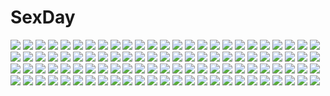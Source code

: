 # SexDay
![](https://konachan.com/image/62ce1abdf97081aab25c42d49a171abf/Konachan.com%20-%20155160%20animal%20fish%20magi_the_labyrinth_of_magic%20nair%20ren_kougyoku%20weapon.jpg)
![](https://konachan.com/image/64d94afd24154769ee9d487c0a2030c1/Konachan.com%20-%20227320%20anthropomorphism%20bra%20brown_eyes%20brown_hair%20byte_%28allbyte%29_%20erect_nipples%20flat_chest%20hat%20kantai_collection%20panties%20school_uniform%20short_hair%20underwear.jpg)
![](https://konachan.com/jpeg/84ea89e6fbf919d077aa04c716b96703/Konachan.com%20-%20290734%20anus%20ass%20bed%20blue_eyes%20blush%20breasts%20brown_hair%20censored%20nipples%20no_bra%20open_shirt%20panties%20panty_pull%20phone%20pussy%20short_hair%20skirt%20underwear.jpg)
![](https://konachan.com/image/f727024c28bbbfec4099ccab34f6773b/Konachan.com%20-%20135301%20heart%20kagamine_rin%20tanishi_mitsuru%20thighhighs%20umbrella%20vocaloid.jpg)
![](https://konachan.com/jpeg/9238ff72dea207991bf4ddd790492204/Konachan.com%20-%20302894%20aa-12_%28girls_frontline%29%20anthropomorphism%20ball%20beach%20bikini%20cameltoe%20chungmechanic%20girls_frontline%20swimsuit%20watermark.jpg)
![](https://konachan.com/image/f35735e4a63040e124e07781d705ecac/Konachan.com%20-%20154566%20breasts%20cleavage%20cyndaquil%20dress%20glameow%20mudkip%20oshawott%20pikachu%20pokemon.jpg)
![](https://konachan.com/image/2729af8dc36f0977a86c88c89054d1bd/Konachan.com%20-%20174801%20anthropomorphism%20blonde_hair%20cameltoe%20fang%20kantai_collection%20kneehighs%20long_hair%20panties%20red_eyes%20scarf%20skirt%20underwear%20yuziki_hina.jpg)
![](https://konachan.com/jpeg/5aac8be228235fcb534945cd2e9e015d/Konachan.com%20-%20131744%20%26_sora_no_mukou_de_sakimasu_you_ni%20akatsuki-works%20game_cg%20haruki_urara%20saeki_hokuto.jpg)
![](https://konachan.com/jpeg/b9597581f9fab59e5f18a3dc4a66f4e0/Konachan.com%20-%20244270%20animal%20bird%20cui_%28jidanhaidaitang%29%20long_hair%20school_uniform%20skirt%20white%20white_hair.jpg)
![](https://konachan.com/jpeg/65a4ae0b14ee2ce70761d917c477f9eb/Konachan.com%20-%20210098%20alia%27s_carnival%20breasts%20game_cg%20long_hair%20mitha%20nanawind%20nipples%20ousaka_asuha%20purple_eyes%20pussy%20red_hair%20spread_legs%20thighhighs%20uncensored.jpg)
![](https://konachan.com/image/00fc2e993d1b6320d82ca40d2c88436a/Konachan.com%20-%2099978%20bleach%20fujimaru%20horns%20inoue_orihime%20male%20moon%20torn_clothes%20ulquiorra_schiffer%20wings.jpg)
![](https://konachan.com/image/81fee6a8dd326296ce31aabf7085f470/Konachan.com%20-%2019641%20fate_%28series%29%20fate_stay_night%20ikegami_akane%20illyasviel_von_einzbern.jpg)
![](https://konachan.com/jpeg/78b939c1dbfecb914daef27f63619de4/Konachan.com%20-%20191395%20alice_soft%20animal_ears%20blue_eyes%20busou_shoujotai_blade%E2%98%86briders%20catgirl%20game_cg%20himetsugi_sayoko%20min-naraken%20pink_hair%20white.jpg)
![](https://konachan.com/jpeg/39459f4a1a6fe4bb9d16503d3a30535d/Konachan.com%20-%20206315%202girls%20blonde_hair%20bow%20cirno%20fairy%20hichiko%20moriya_suwako%20skirt%20touhou%20wings.jpg)
![](https://konachan.com/jpeg/a93abcc433959898760cb1c41c8a82a2/Konachan.com%20-%20304599%20anthropomorphism%20azur_lane%20blush%20breasts%20brown_hair%20hino_kagutsuki%20long_hair%20navel%20nipples%20no_bra%20orange_eyes%20ponytail%20reflection%20thighhighs%20water.jpg)
![](https://konachan.com/jpeg/5f7699f1bc72a9fd69ea95a966c4e7fe/Konachan.com%20-%20194958%20breasts%20cleavage%20dress%20feathers%20hatsune_miku%20kazenokaze%20no_bra%20thighhighs%20vocaloid%20wings.jpg)
![](https://konachan.com/image/3c59d6e89a107633dc0954dcac7b0fe0/Konachan.com%20-%2047202%20akaza%20may-be_soft%20pai_touch.jpg)
![](https://konachan.com/jpeg/a9dbb7056cd3df049735976822485397/Konachan.com%20-%2059791%202girls%20ass%20breasts%20nipples%20nude%20princess_frontier%20senomoto_hisashi%20wet.jpg)
![](https://konachan.com/image/18f1e3e7516f1f2bab4b40614473a187/Konachan.com%20-%2066711%20kagamine_rin%20polychromatic%20rajiwo%20vocaloid.jpg)
![](https://konachan.com/jpeg/6398a631036608a4e15d0c95003b0c0c/Konachan.com%20-%20160659%20blonde_hair%20game_cg%20hapymaher%20koku%20yayoi_b_lutwidge.jpg)
![](https://konachan.com/image/6f8cdc24002e94a9a81936185d346070/Konachan.com%20-%20229745%20aliasing%20aqua_eyes%20ayase_eri%20blonde_hair%20blush%20bow%20breasts%20cleavage%20drink%20long_hair%20necklace%20ponytail%20white%20wristwear%20yomotsuka_tsukasa.jpg)
![](https://konachan.com/image/5714557e54e16556fb82acb28b9a9c58/Konachan.com%20-%20186775%20breasts%20cleavage%20dress%20kou_mashiro%20long_hair%20original%20pink_eyes%20pink_hair.jpg)
![](https://konachan.com/jpeg/4c76e124eaa9e0333d1a063b29c170de/Konachan.com%20-%20303133%202girls%20animal_ears%20breasts%20brown_hair%20cleavage%20foxgirl%20hoodie%20long_hair%20original%20purple_eyes%20see_through%20short_hair%20tail%20white%20yellow_eyes.jpg)
![](https://konachan.com/jpeg/898bfa9f8ce68b6853e998ae3eaf1108/Konachan.com%20-%2030832%20game_cg%20lyrical_lyric%20marmalade%20mikeou%20white.jpg)
![](https://konachan.com/jpeg/23f365735d7b0df10e1bc97b7e9d4d0a/Konachan.com%20-%20168094%20blush%20breasts%20game_cg%20hoshi_no_ne_sanctuary%20komatsubara_yomi%20long_hair%20marmalade%20naruse_hirofumi%20nipples%20orange_eyes%20ribbons%20undressing%20white_hair.jpg)
![](https://konachan.com/image/31d7bd79018b2531ddcd26fa0b970df9/Konachan.com%20-%20234485%20aliasing%20anthropomorphism%20aqua_eyes%20bikini%20breasts%20brown_hair%20cleavage%20gin00%20kantai_collection%20long_hair%20navel%20short_hair%20swim_ring%20swimsuit%20white.jpg)
![](https://konachan.com/jpeg/32ffde374035f9acee0016c72e76e80c/Konachan.com%20-%2035037%20gradient%20loli%20to_love_ru%20yuuki_mikan.jpg)
![](https://konachan.com/image/7547b46b35a3abe95a667fe19241bcc4/Konachan.com%20-%2068996%20blush%20bra%20green_eyes%20green_hair%20gumi%20harano%20ribbons%20short_hair%20skirt%20underwear%20vocaloid.jpg)
![](https://konachan.com/jpeg/a3d739449bad2d5ae04597cab5e76de9/Konachan.com%20-%20101517%20kamishirasawa_keine%20ryosios%20touhou.jpg)
![](https://konachan.com/jpeg/d216764352a40600cf86a9bf344265a2/Konachan.com%20-%20172550%20food%20long_hair%20mahou_shoujo_madoka_magica%20petals%20red_eyes%20red_hair%20sakura_kyouko%20skirt%20thighhighs%20transistor%20weapon.jpg)
![](https://konachan.com/jpeg/4712af052ffa68615192c24c16cce60f/Konachan.com%20-%20270304%20annin_doufu%20couch%20dress%20group%20idolmaster%20idolmaster_cinderella_girls%20jougasaki_mika%20miyamoto_frederica%20necklace%20nitta_minami%20otokura_yuuki%20wristwear.jpg)
![](https://konachan.com/image/e241965717a608d4a50db9e513d993c5/Konachan.com%20-%2094798%20brown_hair%20meiko%20night%20short_hair%20vocaloid.jpg)
![](https://konachan.com/jpeg/e3984586505be5a77fdce86a3f029417/Konachan.com%20-%20168834%20boots%20cape%20dress%20gray_eyes%20hitomai%20pantyhose%20petals%20red_hair%20ruby_rose%20rwby%20scythe%20short_hair%20weapon%20white.jpg)
![](https://konachan.com/jpeg/658b3a809e19350e145d3f45cea9a243/Konachan.com%20-%20272118%20anus%20apple228%20blush%20bondage%20bow%20breasts%20brown_hair%20nipples%20no_bra%20nopan%20original%20pink_eyes%20pubic_hair%20pussy%20short_hair%20thighhighs%20uncensored%20underwear.jpg)
![](https://konachan.com/jpeg/8409f8d8fa0935802d18d6d4cb15e7b9/Konachan.com%20-%2037541%20itou_noiji%20suzumiya_haruhi%20suzumiya_haruhi_no_yuutsu.jpg)
![](https://konachan.com/image/cd139ad25d7579e5b225e562f131df49/Konachan.com%20-%20215849%20black_hair%20brown_hair%20long_hair%20loundraw%20male%20original%20ponytail%20short_hair%20signed%20skirt%20wristwear.jpg)
![](https://konachan.com/image/81db20af5f5a743b466784b78dbd3a19/Konachan.com%20-%2045405%203d%20green_eyes%20green_hair%20hatsune_miku%20long_hair%20tripshots%20twintails%20vocaloid.jpg)
![](https://konachan.com/jpeg/2f5ee900918efea006f1e460cac80c49/Konachan.com%20-%2021016%20elfen_lied%20kouta%20lucy_%28elfen_lied%29%20yuka.jpg)
![](https://konachan.com/image/efa2eaa29a77c5e49f351ad07bb516c1/Konachan.com%20-%2056057%20akashio%20dress%20hat%20magic%20pink_eyes%20purple_hair%20remilia_scarlet%20short_hair%20touhou%20vampire%20wings.jpg)
![](https://konachan.com/image/4795012cd24de456e17ed3192f9fb1a3/Konachan.com%20-%2016791%20all_male%20death_note%20l%20male%20polychromatic.jpg)
![](https://konachan.com/image/2279d2f021530c3cbca91dc2465dee7e/Konachan.com%20-%2089992%20animal_ears%20blush%20bow%20breasts%20catgirl%20cleavage%20collar%20headdress%20long_hair%20maid%20pink_eyes%20pink_hair%20ribbons%20stockings%20tail%20thighhighs.jpg)
![](https://konachan.com/jpeg/497e330f633ff4485c8158af325bcb49/Konachan.com%20-%20195661%20blonde_hair%20blush%20breasts%20censored%20cum%20fellatio%20game_cg%20headdress%20jinguuji_reika%20long_hair%20maid%20nipples%20no_bra%20open_shirt%20penis%20purple_eyes%20ribbons.jpg)
![](https://konachan.com/image/d7fbc753a59f7fe4d922b1e474805db1/Konachan.com%20-%2070649%20black_hair%20brown_eyes%20hakurei_reimu%20japanese_clothes%20miko%20ribbons%20short_hair%20touhou.jpg)
![](https://konachan.com/image/504602e5a83b23cad0b8413b468511ba/Konachan.com%20-%20123166%20blush%20breasts%20christmas%20hat%20hong_meiling%20long_hair%20nipples%20pnoji%20purple_eyes%20pussy%20red_hair%20sex%20tagme%20touhou%20uncensored.jpg)
![](https://konachan.com/image/641657f61abcc4629424d885f38f327a/Konachan.com%20-%205212%20calendar%20kuroki_manatsu%20sugimura_tomokazu%20uta-kata%20vector.jpg)
![](https://konachan.com/jpeg/9f75b1ae8dcae73a8e04aef62d3e226f/Konachan.com%20-%2098458%20breasts%20brown_eyes%20brown_hair%20cleavage%20game_cg%20maid%20makura%20panties%20sakura_no_uta%20skirt%20suzuri%20thighhighs%20torn_clothes%20underwear%20upskirt.jpg)
![](https://konachan.com/image/746a80a7f285c539f67068da55c8e7c8/Konachan.com%20-%20113853%202girls%20amaha_miu%20fang%20gray_hair%20inui_sana%20izumi_tsubasu%20japanese_clothes%20kimono%20mashiroiro_symphony%20red_hair.jpg)
![](https://konachan.com/jpeg/fe9b2ac19d24e4b44b39f2032ed79c3c/Konachan.com%20-%2090985%20kagamine_rin%20vocaloid.jpg)
![](https://konachan.com/image/ec047f2ace15d0d8cc43427990cf0994/Konachan.com%20-%209554%20akinoko%20panties%20sky%20underwear.jpg)
![](https://konachan.com/image/8478a70e1ac2b4a13c69aa3e2688d32a/Konachan.com%20-%20268120%20aliasing%20aqua_eyes%20aqua_hair%20blue_hair%20blush%20bow%20collar%20crown%20dress%20jouga_maya%20loli%20long_hair%20red_hair%20skirt_lift%20twintails%20watermark%20wristwear.jpg)
![](https://konachan.com/image/2abf3e87df6d3e7312cf2b8f9fcb35a4/Konachan.com%20-%20270135%20fhang%20original%20polychromatic.jpg)
![](https://konachan.com/jpeg/d31ad6cd76a10b00a8b0f31268ee90ea/Konachan.com%20-%20207820%20arisegawa_arle%20bandage%20black_hair%20blush%20boku_to_koi_suru_ponkotsu_akuma%20bondage%20breasts%20brown_eyes%20censored%20fellatio%20game_cg%20nude%20penis%20sayori%20smile.jpg)
![](https://konachan.com/image/43bd6f7089ba6ead392ba23be2a36dd2/Konachan.com%20-%20304280%20aqua_eyes%20black_hair%20imagawa_yoshimoto_%28sengoku_otome%29%20kneehighs%20kozue_akari%20long_hair%20school_uniform%20sengoku_otome%20skirt%20white.jpg)
![](https://konachan.com/jpeg/3543f6a1d822d0ab5e5b8e2f55d6ad9f/Konachan.com%20-%20278961%20all_male%20astolfo%20bikini%20black_hair%20blue_eyes%20bow%20braids%20fang%20gloves%20kneehighs%20long_hair%20male%20pink_hair%20ponytail%20short_hair%20swimsuit%20trap%20waifu2x%20white.jpg)
![](https://konachan.com/image/2e0b02799b7031fe61591718df406516/Konachan.com%20-%2012591%20rio%20super_blackjack%20tecmo_studio.jpg)
![](https://konachan.com/jpeg/5fc023cb43b2cfdef9d312f7f5d7b704/Konachan.com%20-%20279129%20anthropomorphism%20blush%20carnelian%20japanese_clothes%20kantai_collection%20long_hair%20navel%20no_bra%20nopan%20purple_eyes%20scan%20white_hair%20yukata.jpg)
![](https://konachan.com/image/d03274c8b26c2269937a17a1efab3869/Konachan.com%20-%2018637%20media%20pani_poni_dash.jpg)
![](https://konachan.com/image/dab7a65be2e15deeca946d90acf305d9/Konachan.com%20-%20292566%20barefoot%20breasts%20cleavage%20fan%20green%20headdress%20japanese_clothes%20kimono%20long_hair%20miko_92%20original%20panties%20purple_eyes%20purple_hair%20underwear.jpg)
![](https://konachan.com/jpeg/24a207c2ee52a43896bbfe17f1787bf1/Konachan.com%20-%20169294%20aono_sena%20bow%20close%20game_cg%20girls_be_ambitious%21%20long_hair%20mtu%20orange_hair%20pajamas%20score%20yellow_eyes.jpg)
![](https://konachan.com/image/9d97596d7326ff78ba8e997810eea1ed/Konachan.com%20-%20178966%20ass%20black_hair%20breasts%20brown_eyes%20cleavage%20clouds%20kiwamu%20long_hair%20mechagirl%20original%20pixiv_fantasia%20sideboob%20sky%20thighhighs.jpg)
![](https://konachan.com/image/ca0eda466c12bc97ab336d6f77a88df8/Konachan.com%20-%2080258%20chibi%20katanagatari%20togame%20yasuri_shichika.jpg)
![](https://konachan.com/image/cb1cd06efff76965d077041feff06ea4/Konachan.com%20-%20181155%20armor%20blonde_hair%20blue_eyes%20cocoaore%20mechagirl%20original%20spear%20sword%20thighhighs%20weapon.jpg)
![](https://konachan.com/jpeg/44267b42e02b91cbb1b1b54aac3e0173/Konachan.com%20-%2070192%202girls%20ball%20cube%20kantoku%20miyazawa_midori%20natsu_no_ame%20panties%20ponytail%20ribbons%20school_uniform%20soccer%20sport%20twintails%20underwear%20wink.jpg)
![](https://konachan.com/jpeg/7d621163373afc500fd410e13882404f/Konachan.com%20-%20156308%202girls%20alphonse%20elbow_gloves%20flat_chest%20flowers%20garter%20gloves%20loli%20long_hair%20nipples%20nopan%20original%20pregnant%20purple_eyes%20rose%20stockings%20thighhighs.jpg)
![](https://konachan.com/image/f0848cf8e5891f0a67025a7b3f5cfb63/Konachan.com%20-%2081321%20jpeg_artifacts%20nipples%20panties%20taka_tony%20third-party_edit%20underwear%20wet%20yuri.jpg)
![](https://konachan.com/image/1f6c17ef6b521f81aa05fa4dc32d1d94/Konachan.com%20-%20108658%20kagamine_rin%20vocaloid.jpg)
![](https://konachan.com/image/57fc42e6244f562dbc8abb1bb9cb81f0/Konachan.com%20-%20213510%20armor%20blonde_hair%20breasts%20cleavage%20dress%20dungeon_and_fighter%20katana%20long_hair%20necklace%20pindleskin%20short_hair%20signed%20sword%20thighhighs%20weapon.jpg)
![](https://konachan.com/jpeg/8a6e0becd406cc8436f03668ea10c386/Konachan.com%20-%2034702%20lucky_star%20takara_miyuki.jpg)
![](https://konachan.com/image/9d3c0a7b30fcbfd08a0f906e72348791/Konachan.com%20-%20122115%20animal_ears%20fang%20green_eyes%20green_hair%20syroh%20tail.jpg)
![](https://konachan.com/image/ec8565f63487159841d9794ad4b93487/Konachan.com%20-%20242777%20animal_ears%20catgirl%20chocola_%28sayori%29%20nekopara%20neko_works%20sayori%20vanilla_%28sayori%29.jpg)
![](https://konachan.com/image/cbd3354b5af0b299da024ee0b8d1e5ff/Konachan.com%20-%2047119%20guitar%20hatsune_miku%20instrument%20vocaloid.jpg)
![](https://konachan.com/jpeg/b3a86b30628749f8beff3636c5476986/Konachan.com%20-%20175296%20alcot%20blush%20boots%20breasts%20censored%20game_cg%20headband%20ingot%20kuwashima_rein%20long_hair%20maid%20nipples%20penis%20pussy%20saitou_yuu%20sex%20white_hair%20yellow_eyes.jpg)
![](https://konachan.com/image/d5c41a080585db4c6d75f305211a35b2/Konachan.com%20-%206611%20artoria_pendragon_%28all%29%20fate_%28series%29%20fate_stay_night%20saber.jpg)
![](https://konachan.com/jpeg/be4030ad52e5c6f897cbe9e922aa1b12/Konachan.com%20-%20297531%20blonde_hair%20blue_eyes%20blush%20cameltoe%20foxgirl%20long_hair%20navel%20ofuda%20pija_%28pianiishimo%29%20thighhighs%20third-party_edit%20twintails.jpg)
![](https://konachan.com/jpeg/bb4b0994cd0408c97144d081e913c992/Konachan.com%20-%20304868%20apron%20brown_hair%20butterfly%20drink%20flowers%20gloves%20headdress%20kazu_%28muchuukai%29%20long_hair%20maid%20original%20purple_hair.jpg)
![](https://konachan.com/image/6fd5dcb9b28c02a243db80968f7f1fa1/Konachan.com%20-%2069164%20celty_sturluson%20durarara%21%21%20heiwajima_shizuo%20kida_masaomi%20orihara_izaya%20ryuugamine_mikado%20sonohara_anri.jpg)
![](https://konachan.com/image/3e86e8c2fdcbc7a2e5ea9756462886cc/Konachan.com%20-%2063658%20favorite%20game_cg%20hisakaki_komomo%20hoshizora_no_memoria%20tagme.jpg)
![](https://konachan.com/image/1f03cdc3d15655b8a845b8fd8902c892/Konachan.com%20-%20109535%20animal%20fang%20gloves%20mallory_dyer%20purple_hair%20slayers%20wolf%20xelloss_metallium.jpg)
![](https://konachan.com/jpeg/7b239c11c6d76733b67a52f71b4799c8/Konachan.com%20-%20270298%20anthropomorphism%20black_hair%20cait%20girls_frontline%20gloves%20headband%20long_hair%20navel%20ribbons%20see_through%20thighhighs%20underboob%20wedding_attire%20yellow_eyes.jpg)
![](https://konachan.com/jpeg/463a749b763188e7c8fcb20a18a066f9/Konachan.com%20-%20202103%20barefoot%20black_hair%20blue_eyes%20boots%20brown_hair%20drink%20long_hair%20male%20necklace%20nico_nico_singer%20original%20rahwia%20signed.jpg)
![](https://konachan.com/image/0da17d7d126901dbfce9cf7e686c9a6a/Konachan.com%20-%20131290%20black_eyes%20black_hair%20coffee-kizoku%20long_hair%20white.jpg)
![](https://konachan.com/image/c6a40411e322e26cecac7648051c5d19/Konachan.com%20-%2020573%20gotoh_keiji%20kiddy_grade%20tweedledee.jpg)
![](https://konachan.com/jpeg/a0a50a6eec9a3eaf61018a439433bbc8/Konachan.com%20-%20241073%20bakemonogatari%20blonde_hair%20breasts%20long_hair%20monogatari_%28series%29%20oshino_shinobu%20pointed_ears%20ribbons%20sugi_214%20vampire%20yellow_eyes.jpg)
![](https://konachan.com/image/1b0b106da60c2224406d744b91c1564a/Konachan.com%20-%20237326%202girls%20blue_eyes%20blush%20brown_eyes%20cake%20cat_smile%20catgirl%20christmas%20food%20hat%20long_hair%20original%20sayori%20tail%20thighhighs%20white_hair%20wink%20zoom_layer.jpg)
![](https://konachan.com/jpeg/447a60f5e84000e86498c284c0d7c063/Konachan.com%20-%20168740%20bed%20cinematograph%20eyepatch%20game_cg%20innocent_bullet%20long_hair%20miyasu_sanae%20oosaki_shinya%20orange_eyes%20white_hair.jpg)
![](https://konachan.com/image/55461c84f0b189c833454df6c4ebbeba/Konachan.com%20-%20145490%20barefoot%20dress%20feathers%20moon%20mystia_lorelei%20night%20pink_eyes%20pink_hair%20short_hair%20stars%20tamahana%20tears%20touhou%20tree%20water%20wings.jpg)
![](https://konachan.com/image/261ce530b5a5e49d1d2128c5494164dd/Konachan.com%20-%20192849%20butterfly%20elbow_gloves%20gloves%20green_hair%20hatsune_miku%20headphones%20long_hair%20marumoru%20tie%20twintails%20vocaloid%20water%20zoom_layer.jpg)
![](https://konachan.com/image/56f28056b920745c66df24d74ab3c087/Konachan.com%20-%20188948%20animal%20barefoot%20b.c.n.y.%20blue_eyes%20breasts%20building%20cleavage%20fang%20fish%20headdress%20horns%20long_hair%20original%20wings.jpg)
![](https://konachan.com/jpeg/6d366619ccad0069f82f7701fff77e74/Konachan.com%20-%20258232%20antarcticite%20anthropomorphism%20houseki_no_kuni%20sherbetax%20watermark.jpg)
![](https://konachan.com/image/6d8734924ccea80d8698011d442d35af/Konachan.com%20-%2064039%20kagamine_len%20kagamine_rin%20male%20vocaloid.jpg)
![](https://konachan.com/jpeg/6a434038b10c0167e54558a0aa71db91/Konachan.com%20-%20205721%20anthropomorphism%20black_hair%20isokaze_%28kancolle%29%20kantai_collection%20long_hair%20no_bra%20open_shirt%20red_eyes%20sakofu%20school_uniform%20torn_clothes%20white.jpg)
![](https://konachan.com/jpeg/7b4d14e213ec577fae3b6a317870d568/Konachan.com%20-%20233621%20blue_eyes%20blue_hair%20blush%20building%20clouds%20long_hair%20mitsuki%20original%20sky%20snow%20tree%20waifu2x%20winter.jpg)
![](https://konachan.com/jpeg/5127f4a9b8fb93c187c11d7d44e606e8/Konachan.com%20-%20191926%20bath%20bathtub%20blue_eyes%20blush%20breasts%20chiyoda_momoka%20cube%20game_cg%20kantoku%20male%20nipples%20nude%20pink_hair%20pussy%20short_hair%20spread_legs%20uncensored%20water%20wet.jpg)
![](https://konachan.com/jpeg/78b10c5710a50bfe2e4459e36f9422cb/Konachan.com%20-%20152711%20blue_eyes%20blush%20breasts%20cleavage%20diesel-turbo%20long_hair%20mahou_shoujo_lyrical_nanoha%20red_hair%20signum.jpg)
![](https://konachan.com/image/6689993b6440ae1e52d2dd3a097b613c/Konachan.com%20-%20163769%20barefoot%20cirno%20dress%20fairy%20hat%20ribbons%20sasajqazwsx%20touhou%20tree%20wings.jpg)
![](https://konachan.com/image/81915ed8a37b57f4775899a1b58a4eb5/Konachan.com%20-%2094514%20blonde_hair%20breasts%20cleavage%20cropped%20cypha%20eyepatch%20higa_yukari%20katana%20mahou_shoujo_lyrical_nanoha%20nyantype%20scan%20sword%20weapon.jpg)
![](https://konachan.com/image/0db83ab2832da21297dfbd6ab91c3e13/Konachan.com%20-%20168908%20choker%20dress%20hat%20maiwetea%20nagae_iku%20petals%20pink_hair%20red_eyes%20short_hair%20touhou%20wink.jpg)
![](https://konachan.com/jpeg/e2a65fd31d48d48846f499512df623ff/Konachan.com%20-%2072225%20blue_eyes%20blush%20flat_chest%20gray_hair%20japanese_clothes%20katana%20kimono%20konpaku_youmu%20myon%20petals%20short_hair%20sword%20tonpara%20touhou%20weapon%20yukata.jpg)
![](https://konachan.com/image/08839cf0e4ac16ec94c953d64223064e/Konachan.com%20-%20214355%202girls%20black_hair%20blonde_hair%20book%20butterfly%20cait%20kashiwazaki_sena%20kneehighs%20long_hair%20mikazuki_yozora%20school_uniform%20short_hair%20shoujo_ai%20skirt%20white.jpg)
![](https://konachan.com/image/9733cad20b2a0f40da2f3d6665429b42/Konachan.com%20-%20108636%20daive%20tagme.jpg)
